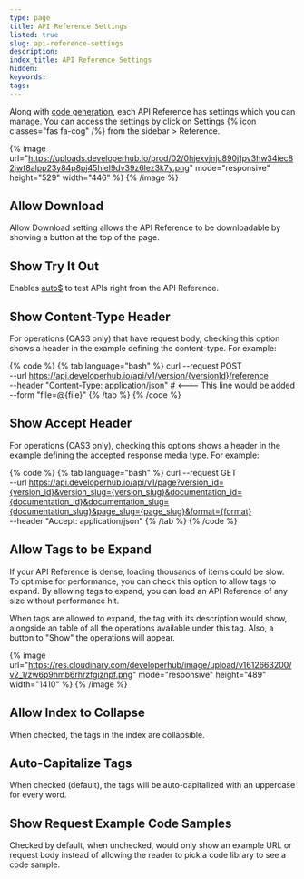 ```yaml
---
type: page
title: API Reference Settings
listed: true
slug: api-reference-settings
description: 
index_title: API Reference Settings
hidden: 
keywords: 
tags: 
---
```


Along with [code generation](/support-center/code-generation), each API Reference has settings which you can manage. You can access the settings by click on Settings {% icon classes="fas fa-cog" /%} from the sidebar &gt; Reference.

{% image url="https://uploads.developerhub.io/prod/02/0hjexvjnju890j1pv3hw34iec82jwf8alpp23y84p8pj45hlel9dv39z6lez3k7y.png" mode="responsive" height="529" width="446" %}
{% /image %}

## Allow Download

Allow Download setting allows the API Reference to be downloadable by showing a button at the top of the page.

## Show Try It Out

Enables [auto$](/support-center/try-it-out) to test APIs right from the API Reference.

## Show Content-Type Header

For operations (OAS3 only) that have request body, checking this option shows a header in the example defining the content-type. For example:

{% code %}
{% tab language="bash" %}
curl --request POST \
 --url https://api.developerhub.io/api/v1/version/{versionId}/reference \
 --header "Content-Type: application/json" # <--- This line would be added 
 --form "file=@{file}"
{% /tab %}
{% /code %}

## Show Accept Header

For operations (OAS3 only), checking this options shows a header in the example defining the accepted response media type. For example:

{% code %}
{% tab language="bash" %}
curl --request GET \
 --url https://api.developerhub.io/api/v1/page?version_id={version_id}&version_slug={version_slug}&documentation_id={documentation_id}&documentation_slug={documentation_slug}&page_slug={page_slug}&format={format} \
 --header "Accept: application/json"
{% /tab %}
{% /code %}

## Allow Tags to be Expand

If your API Reference is dense, loading thousands of items could be slow. To optimise for performance, you can check this option to allow tags to expand. By allowing tags to expand, you can load an API Reference of any size without performance hit.

When tags are allowed to expand, the tag with its description would show, alongside an table of all the operations available under this tag. Also, a button to "Show" the operations will appear.

{% image url="https://res.cloudinary.com/developerhub/image/upload/v1612663200/v2_1/zw6p9hmb6rhrzfgiznpf.png" mode="responsive" height="489" width="1410" %}
{% /image %}

## Allow Index to Collapse

When checked, the tags in the index are collapsible.

## Auto-Capitalize Tags

When checked (default), the tags will be auto-capitalized with an uppercase for every word.

## Show Request Example Code Samples

Checked by default, when unchecked, would only show an example URL or request body instead of allowing the reader to pick a code library to see a code sample.